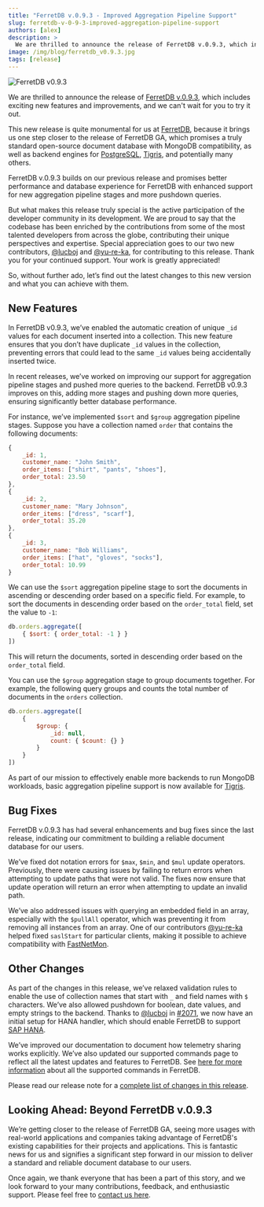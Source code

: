 ```yaml
---
title: "FerretDB v.0.9.3 - Improved Aggregation Pipeline Support"
slug: ferretdb-v-0-9-3-improved-aggregation-pipeline-support
authors: [alex]
description: >
  We are thrilled to announce the release of FerretDB v.0.9.3, which includes exciting new features and improvements, and we can't wait for you to try it out
image: /img/blog/ferretdb_v0.9.3.jpg
tags: [release]
---
```


![FerretDB v0.9.3](/img/blog/ferretdb_v0.9.3.jpg)

We are thrilled to announce the release of [FerretDB v.0.9.3](https://github.com/FerretDB/FerretDB/releases/tag/v0.9.3), which includes exciting new features and improvements, and we can't wait for you to try it out.

<!--truncate-->

This new release is quite monumental for us at [FerretDB](https://www.ferretdb.io/), because it brings us one step closer to the release of FerretDB GA, which promises a truly standard open-source document database with MongoDB compatibility, as well as backend engines for [PostgreSQL](https://www.postgresql.org/), [Tigris](https://www.tigrisdata.com/), and potentially many others.

FerretDB v.0.9.3 builds on our previous release and promises better performance and database experience for FerretDB with enhanced support for new aggregation pipeline stages and more pushdown queries.

But what makes this release truly special is the active participation of the developer community in its development.
We are proud to say that the codebase has been enriched by the contributions from some of the most talented developers from across the globe, contributing their unique perspectives and expertise.
Special appreciation goes to our two new contributors, [@lucboj](https://github.com/lucboj) and [@yu-re-ka](https://github.com/yu-re-ka), for contributing to this release.
Thank you for your continued support.
Your work is greatly appreciated!

So, without further ado, let’s find out the latest changes to this new version and what you can achieve with them.

## New Features

In FerretDB v0.9.3, we’ve enabled the automatic creation of unique `_id` values for each document inserted into a collection.
This new feature ensures that you don’t have duplicate `_id` values in the collection, preventing errors that could lead to the same `_id` values being accidentally inserted twice.

In recent releases, we’ve worked on improving our support for aggregation pipeline stages and pushed more queries to the backend.
FerretDB v0.9.3 improves on this, adding more stages and pushing down more queries, ensuring significantly better database performance.

For instance, we’ve implemented `$sort` and `$group` aggregation pipeline stages.
Suppose you have a collection named `order` that contains the following documents:

```js
{
    _id: 1,
    customer_name: "John Smith",
    order_items: ["shirt", "pants", "shoes"],
    order_total: 23.50
},
{
    _id: 2,
    customer_name: "Mary Johnson",
    order_items: ["dress", "scarf"],
    order_total: 35.20
},
{
    _id: 3,
    customer_name: "Bob Williams",
    order_items: ["hat", "gloves", "socks"],
    order_total: 10.99
}
```

We can use the `$sort` aggregation pipeline stage to sort the documents in ascending or descending order based on a specific field.
For example, to sort the documents in descending order based on the `order_total` field, set the value to `-1`:

```js
db.orders.aggregate([
    { $sort: { order_total: -1 } }
])
```

This will return the documents, sorted in descending order based on the `order_total` field.

You can use the `$group` aggregation stage to group documents together.
For example, the following query groups and counts the total number of documents in the `orders` collection.

```js
db.orders.aggregate([
    {
        $group: {
            _id: null,
            count: { $count: {} }
        }
    }
])
```

As part of our mission to effectively enable more backends to run MongoDB workloads, basic aggregation pipeline support is now available for [Tigris](https://www.tigrisdata.com/).

## Bug Fixes

FerretDB v.0.9.3 has had several enhancements and bug fixes since the last release, indicating our commitment to building a reliable document database for our users.

We’ve fixed dot notation errors for `$max`, `$min`, and `$mul` update operators.
Previously, there were causing issues by failing to return errors when attempting to update paths that were not valid.
The fixes now ensure that update operation will return an error when attempting to update an invalid path.

We’ve also addressed issues with querying an embedded field in an array, especially with the `$pullAll` operator, which was preventing it from removing all instances from an array.
One of our contributors [@yu-re-ka](https://github.com/yu-re-ka) helped fixed `saslStart` for particular clients, making it possible to achieve compatibility with [FastNetMon](https://fastnetmon.com/).

## Other Changes

As part of the changes in this release, we’ve relaxed validation rules to enable the use of collection names that start with `_` and field names with `$` characters.
We’ve also allowed pushdown for boolean, date values, and empty strings to the backend.
Thanks to [@lucboj](https://github.com/lucboj) in [#2071](https://github.com/FerretDB/FerretDB/pull/2071), we now have an initial setup for HANA handler, which should enable FerretDB to support [SAP HANA](https://www.sap.com/products/technology-platform/hana.html).

We’ve improved our documentation to document how telemetry sharing works explicitly.
We’ve also updated our supported commands page to reflect all the latest updates and features to FerretDB.
See [here for more information](https://docs.ferretdb.io/reference/supported_commands/) about all the supported commands in FerretDB.

Please read our release note for a [complete list of changes in this release](https://github.com/FerretDB/FerretDB/releases/tag/v0.9.3).

## Looking Ahead: Beyond FerretDB v.0.9.3

We’re getting closer to the release of FerretDB GA, seeing more usages with real-world applications and companies taking advantage of FerretDB's existing capabilities for their projects and applications.
This is fantastic news for us and signifies a significant step forward in our mission to deliver a standard and reliable document database to our users.

Once again, we thank everyone that has been a part of this story, and we look forward to your many contributions, feedback, and enthusiastic support.
Please feel free to [contact us here](https://docs.ferretdb.io/#community).
